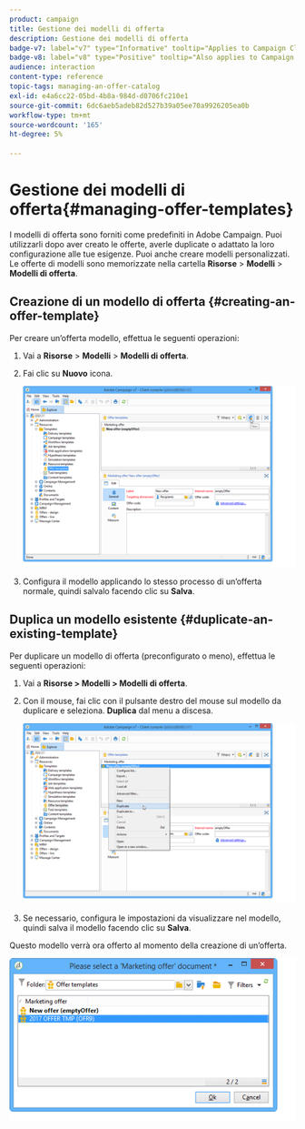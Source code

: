```yaml
---
product: campaign
title: Gestione dei modelli di offerta
description: Gestione dei modelli di offerta
badge-v7: label="v7" type="Informative" tooltip="Applies to Campaign Classic v7"
badge-v8: label="v8" type="Positive" tooltip="Also applies to Campaign v8"
audience: interaction
content-type: reference
topic-tags: managing-an-offer-catalog
exl-id: e4a6cc22-05bd-4b8a-984d-d0706fc210e1
source-git-commit: 6dc6aeb5adeb82d527b39a05ee70a9926205ea0b
workflow-type: tm+mt
source-wordcount: '165'
ht-degree: 5%

---
```


# Gestione dei modelli di offerta{#managing-offer-templates}



I modelli di offerta sono forniti come predefiniti in Adobe Campaign. Puoi utilizzarli dopo aver creato le offerte, averle duplicate o adattato la loro configurazione alle tue esigenze. Puoi anche creare modelli personalizzati. Le offerte di modelli sono memorizzate nella cartella **Risorse** > **Modelli** > **Modelli di offerta**.

## Creazione di un modello di offerta {#creating-an-offer-template}

Per creare un’offerta modello, effettua le seguenti operazioni:

1. Vai a **Risorse** > **Modelli** > **Modelli di offerta**.
1. Fai clic su **Nuovo** icona.

   ![](assets/offer_model_001.png)

1. Configura il modello applicando lo stesso processo di un’offerta normale, quindi salvalo facendo clic su **Salva**.

## Duplica un modello esistente {#duplicate-an-existing-template}

Per duplicare un modello di offerta (preconfigurato o meno), effettua le seguenti operazioni:

1. Vai a **Risorse > Modelli > Modelli di offerta**.
1. Con il mouse, fai clic con il pulsante destro del mouse sul modello da duplicare e seleziona. **Duplica** dal menu a discesa.

   ![](assets/offer_model_002.png)

1. Se necessario, configura le impostazioni da visualizzare nel modello, quindi salva il modello facendo clic su **Salva**.

Questo modello verrà ora offerto al momento della creazione di un’offerta.

![](assets/offer_modelcreated_001.png)
